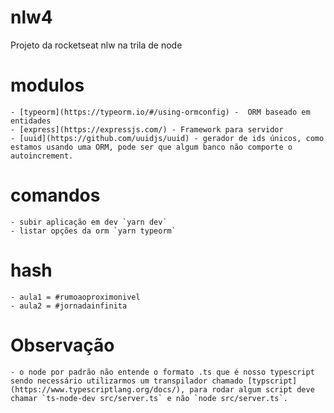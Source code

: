 # nlw4
Projeto da rocketseat nlw na trila de node

# modulos
    - [typeorm](https://typeorm.io/#/using-ormconfig) -  ORM baseado em entidades
    - [express](https://expressjs.com/) - Framework para servidor
    - [uuid](https://github.com/uuidjs/uuid) - gerador de ids únicos, como estamos usando uma ORM, pode ser que algum banco não comporte o autoincrement.

# comandos
    - subir aplicação em dev `yarn dev`
    - listar opções da orm `yarn typeorm`

# hash
    - aula1 = #rumoaoproximonivel
    - aula2 = #jornadainfinita

# Observação
    - o node por padrão não entende o formato .ts que é nosso typescript sendo necessário utilizarmos um transpilador chamado [typscript](https://www.typescriptlang.org/docs/), para rodar algum script deve chamar `ts-node-dev src/server.ts` e não `node src/server.ts`.
